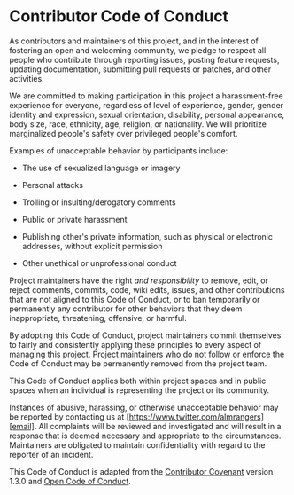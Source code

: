 # Contributor Code of Conduct  

As contributors and maintainers of this project, and in the interest of
 fostering an open and welcoming community, we pledge to respect all people who
 contribute through reporting issues, posting feature requests, updating
 documentation, submitting pull requests or patches, and other activities.
  
We are committed to making participation in this project a harassment-free
 experience for everyone, regardless of level of experience, gender, gender
identity and expression, sexual orientation, disability, personal appearance,
 body size, race, ethnicity, age, religion, or nationality. We will 
prioritize marginalized people's safety over privileged people's comfort.

 Examples of unacceptable behavior by participants include:
  

- The use of sexualized language or imagery

- Personal attacks
  
- Trolling or insulting/derogatory comments
  
- Public or private harassment
  
- Publishing other's private information, such as physical or electronic
  addresses, without explicit permission
  
- Other unethical or unprofessional conduct

Project maintainers have the right _and responsibility_ to remove, edit, or 
reject comments, commits, code, wiki edits, issues, and other contributions 
that are not aligned to this Code of Conduct, or to ban temporarily or 
permanently any contributor for other behaviors that they deem inappropriate, 
threatening, offensive, or harmful.  

By adopting this Code of Conduct, project maintainers commit themselves to
fairly and consistently applying these principles to every aspect of managing 
this project. Project maintainers who do not follow or enforce the Code of 
Conduct may be permanently removed from the project team.
  
This Code of Conduct applies both within project spaces and in public spaces 
when an individual is representing the project or its community.

Instances of abusive, harassing, or otherwise unacceptable behavior may be
reported by contacting us at [https://www.twitter.com/almrangers][email]. All 
complaints will be reviewed and investigated and will result in a response that
is deemed necessary and appropriate to the circumstances. Maintainers are 
obligated to maintain confidentiality with regard to the reporter of an
incident.

This Code of Conduct is adapted from the [Contributor Covenant][homepage] version 1.3.0 
and [Open Code of Conduct][opencoc].



[homepage]: http://contributor-covenant.org
[version]: http://contributor-covenant.org/version/1/3/0/
[opencoc]: http://todogroup.org/opencodeofconduct/
[email]: https://www.twitter.com/almrangers
